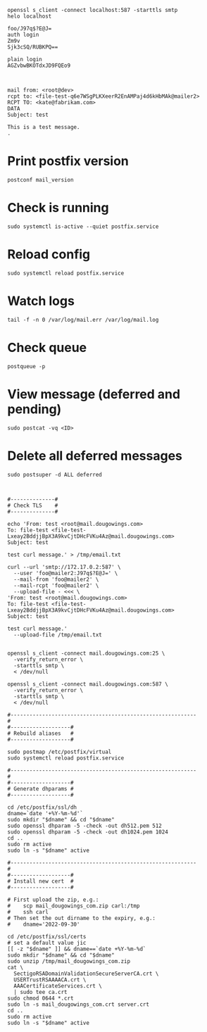 ```
openssl s_client -connect localhost:587 -starttls smtp
helo localhost

foo/J97q$?E@J=
auth login
Zm9v
Sjk3cSQ/RUBKPQ==

plain login
AGZvbwBKOTdxJD9FQEo9



mail from: <root@dev>
rcpt to: <file-test-q6e7WSgPLKXeerR2EnAMPaj4d6kHbMAk@mailer2>
RCPT TO: <kate@fabrikam.com>
DATA
Subject: test

This is a test message.
.
```

# Print postfix version

`postconf mail_version`

# Check is running

`sudo systemctl is-active --quiet postfix.service`

# Reload config

`sudo systemctl reload postfix.service`

# Watch logs

`tail -f -n 0 /var/log/mail.err /var/log/mail.log`

# Check queue

`postqueue -p`

# View message (deferred and pending)

`sudo postcat -vq <ID>`
    
# Delete all deferred messages

`sudo postsuper -d ALL deferred`

```


#--------------#
# Check TLS    #
#--------------#

echo 'From: test <root@mail.dougowings.com>
To: file-test <file-test-Lxeay2BddjjBpX3A9kvCjtDHcFVKu4Az@mail.dougowings.com>
Subject: test

test curl message.' > /tmp/email.txt

curl --url 'smtp://172.17.0.2:587' \
  --user 'foo@mailer2:J97q$?E@J=' \
  --mail-from 'foo@mailer2' \
  --mail-rcpt 'foo@mailer2' \
  --upload-file - <<< \
'From: test <root@mail.dougowings.com>
To: file-test <file-test-Lxeay2BddjjBpX3A9kvCjtDHcFVKu4Az@mail.dougowings.com>
Subject: test

test curl message.'
  --upload-file /tmp/email.txt


openssl s_client -connect mail.dougowings.com:25 \
  -verify_return_error \
  -starttls smtp \
  < /dev/null

openssl s_client -connect mail.dougowings.com:587 \
  -verify_return_error \
  -starttls smtp \
  < /dev/null

#-----------------------------------------------------------
#
#-------------------#
# Rebuild aliases   #
#-------------------#

sudo postmap /etc/postfix/virtual
sudo systemctl reload postfix.service

#-----------------------------------------------------------
#
#-------------------#
# Generate dhparams #
#-------------------#

cd /etc/postfix/ssl/dh
dname=`date '+%Y-%m-%d'`
sudo mkdir "$dname" && cd "$dname"
sudo openssl dhparam -5 -check -out dh512.pem 512
sudo openssl dhparam -5 -check -out dh1024.pem 1024
cd ..
sudo rm active
sudo ln -s "$dname" active

#-----------------------------------------------------------
#
#-------------------# 
# Install new cert  #
#-------------------#

# First upload the zip, e.g.:
#    scp mail_dougowings_com.zip carl:/tmp
#    ssh carl
# Then set the out dirname to the expiry, e.g.:
#    dname='2022-09-30'

cd /etc/postfix/ssl/certs
# set a default value jic
[[ -z "$dname" ]] && dname==`date +%Y-%m-%d`
sudo mkdir "$dname" && cd "$dname"
sudo unzip /tmp/mail_dougowings_com.zip
cat \
  SectigoRSADomainValidationSecureServerCA.crt \
  USERTrustRSAAAACA.crt \
  AAACertificateServices.crt \
  | sudo tee ca.crt
sudo chmod 0644 *.crt
sudo ln -s mail_dougowings_com.crt server.crt
cd ..
sudo rm active
sudo ln -s "$dname" active
```